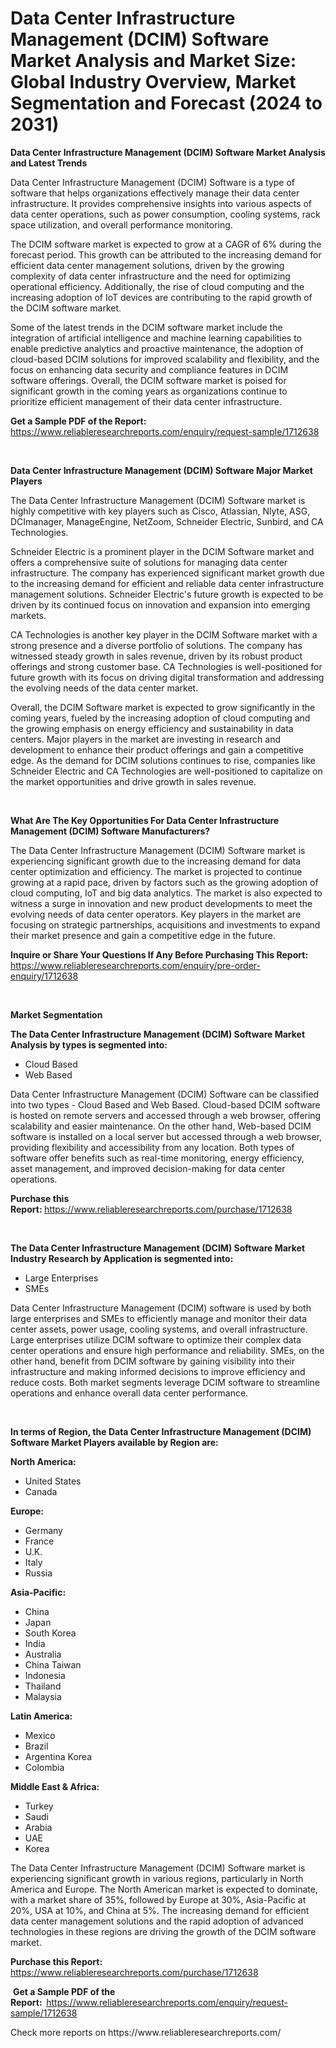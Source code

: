 <p><h1>Data Center Infrastructure Management (DCIM) Software Market Analysis and Market Size: Global Industry Overview, Market Segmentation and Forecast (2024 to 2031)</h1></p><p><strong>Data Center Infrastructure Management (DCIM) Software Market Analysis and Latest Trends</strong></p>
<p><p>Data Center Infrastructure Management (DCIM) Software is a type of software that helps organizations effectively manage their data center infrastructure. It provides comprehensive insights into various aspects of data center operations, such as power consumption, cooling systems, rack space utilization, and overall performance monitoring.</p><p>The DCIM software market is expected to grow at a CAGR of 6% during the forecast period. This growth can be attributed to the increasing demand for efficient data center management solutions, driven by the growing complexity of data center infrastructure and the need for optimizing operational efficiency. Additionally, the rise of cloud computing and the increasing adoption of IoT devices are contributing to the rapid growth of the DCIM software market.</p><p>Some of the latest trends in the DCIM software market include the integration of artificial intelligence and machine learning capabilities to enable predictive analytics and proactive maintenance, the adoption of cloud-based DCIM solutions for improved scalability and flexibility, and the focus on enhancing data security and compliance features in DCIM software offerings. Overall, the DCIM software market is poised for significant growth in the coming years as organizations continue to prioritize efficient management of their data center infrastructure.</p></p>
<p><strong>Get a Sample PDF of the Report:&nbsp;</strong> <a href="https://www.reliableresearchreports.com/enquiry/request-sample/1712638">https://www.reliableresearchreports.com/enquiry/request-sample/1712638</a></p>
<p>&nbsp;</p>
<p><strong>Data Center Infrastructure Management (DCIM) Software Major Market Players</strong></p>
<p><p>The Data Center Infrastructure Management (DCIM) Software market is highly competitive with key players such as Cisco, Atlassian, Nlyte, ASG, DCImanager, ManageEngine, NetZoom, Schneider Electric, Sunbird, and CA Technologies.</p><p>Schneider Electric is a prominent player in the DCIM Software market and offers a comprehensive suite of solutions for managing data center infrastructure. The company has experienced significant market growth due to the increasing demand for efficient and reliable data center infrastructure management solutions. Schneider Electric's future growth is expected to be driven by its continued focus on innovation and expansion into emerging markets.</p><p>CA Technologies is another key player in the DCIM Software market with a strong presence and a diverse portfolio of solutions. The company has witnessed steady growth in sales revenue, driven by its robust product offerings and strong customer base. CA Technologies is well-positioned for future growth with its focus on driving digital transformation and addressing the evolving needs of the data center market.</p><p>Overall, the DCIM Software market is expected to grow significantly in the coming years, fueled by the increasing adoption of cloud computing and the growing emphasis on energy efficiency and sustainability in data centers. Major players in the market are investing in research and development to enhance their product offerings and gain a competitive edge. As the demand for DCIM solutions continues to rise, companies like Schneider Electric and CA Technologies are well-positioned to capitalize on the market opportunities and drive growth in sales revenue.</p></p>
<p>&nbsp;</p>
<p><strong>What Are The Key Opportunities For Data Center Infrastructure Management (DCIM) Software Manufacturers?</strong></p>
<p><p>The Data Center Infrastructure Management (DCIM) Software market is experiencing significant growth due to the increasing demand for data center optimization and efficiency. The market is projected to continue growing at a rapid pace, driven by factors such as the growing adoption of cloud computing, IoT and big data analytics. The market is also expected to witness a surge in innovation and new product developments to meet the evolving needs of data center operators. Key players in the market are focusing on strategic partnerships, acquisitions and investments to expand their market presence and gain a competitive edge in the future.</p></p>
<p><strong>Inquire or Share Your Questions If Any Before Purchasing This Report:</strong> <a href="https://www.reliableresearchreports.com/enquiry/pre-order-enquiry/1712638">https://www.reliableresearchreports.com/enquiry/pre-order-enquiry/1712638</a></p>
<p>&nbsp;</p>
<p><strong>Market Segmentation</strong></p>
<p><strong>The Data Center Infrastructure Management (DCIM) Software Market Analysis by types is segmented into:</strong></p>
<p><ul><li>Cloud Based</li><li>Web Based</li></ul></p>
<p><p>Data Center Infrastructure Management (DCIM) Software can be classified into two types - Cloud Based and Web Based. Cloud-based DCIM software is hosted on remote servers and accessed through a web browser, offering scalability and easier maintenance. On the other hand, Web-based DCIM software is installed on a local server but accessed through a web browser, providing flexibility and accessibility from any location. Both types of software offer benefits such as real-time monitoring, energy efficiency, asset management, and improved decision-making for data center operations.</p></p>
<p><strong>Purchase this Report:&nbsp;</strong><a href="https://www.reliableresearchreports.com/purchase/1712638">https://www.reliableresearchreports.com/purchase/1712638</a></p>
<p>&nbsp;</p>
<p><strong>The Data Center Infrastructure Management (DCIM) Software Market Industry Research by Application is segmented into:</strong></p>
<p><ul><li>Large Enterprises</li><li>SMEs</li></ul></p>
<p><p>Data Center Infrastructure Management (DCIM) software is used by both large enterprises and SMEs to efficiently manage and monitor their data center assets, power usage, cooling systems, and overall infrastructure. Large enterprises utilize DCIM software to optimize their complex data center operations and ensure high performance and reliability. SMEs, on the other hand, benefit from DCIM software by gaining visibility into their infrastructure and making informed decisions to improve efficiency and reduce costs. Both market segments leverage DCIM software to streamline operations and enhance overall data center performance.</p></p>
<p>&nbsp;</p>
<p><strong>In terms of Region, the Data Center Infrastructure Management (DCIM) Software Market Players available by Region are:</strong></p>
<p>
    <p> <strong> North America: </strong>
        <ul>
            <li>United States</li>
            <li>Canada</li>
        </ul>
        </p> 
    <p> <strong> Europe: </strong>
        <ul>
            <li>Germany</li>
            <li>France</li>
            <li>U.K.</li>
            <li>Italy</li>
            <li>Russia</li>
        </ul>
        </p> 
    <p> <strong> Asia-Pacific: </strong>
        <ul>
            <li>China</li>
            <li>Japan</li>
            <li>South Korea</li>
            <li>India</li>
            <li>Australia</li>
            <li>China Taiwan</li>
            <li>Indonesia</li>
            <li>Thailand</li>
            <li>Malaysia</li>
        </ul>
        </p> 
    <p> <strong> Latin America: </strong>
        <ul>
            <li>Mexico</li>
            <li>Brazil</li>
            <li>Argentina Korea</li>
            <li>Colombia</li>
        </ul>
        </p> 
    <p> <strong> Middle East & Africa: </strong>
        <ul>
            <li>Turkey</li>
            <li>Saudi</li>
            <li>Arabia</li>
            <li>UAE</li>
            <li>Korea</li>
        </ul>
    </p>
    </p>
<p><p>The Data Center Infrastructure Management (DCIM) Software market is experiencing significant growth in various regions, particularly in North America and Europe. The North American market is expected to dominate, with a market share of 35%, followed by Europe at 30%, Asia-Pacific at 20%, USA at 10%, and China at 5%. The increasing demand for efficient data center management solutions and the rapid adoption of advanced technologies in these regions are driving the growth of the DCIM software market.</p></p>
<p><strong>Purchase this Report: </strong><a href="https://www.reliableresearchreports.com/purchase/1712638">https://www.reliableresearchreports.com/purchase/1712638</a></p>
<p>&nbsp;<strong>Get a Sample PDF of the Report:&nbsp;&nbsp;</strong><a href="https://www.reliableresearchreports.com/enquiry/request-sample/1712638">https://www.reliableresearchreports.com/enquiry/request-sample/1712638</a></p>
<p><strong></strong></p>
<p>Check more reports on https://www.reliableresearchreports.com/</p>
